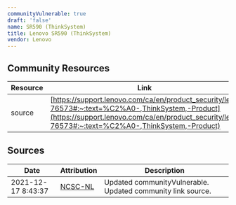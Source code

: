 ```yaml
---
communityVulnerable: true
draft: 'false'
name: SR590 (ThinkSystem)
title: Lenovo SR590 (ThinkSystem)
vendor: Lenovo
---
```



## Community Resources
| Resource | Link |
| --- | --- |
| source | [https://support.lenovo.com/ca/en/product_security/len-76573#:~:text=%C2%A0-,ThinkSystem,-Product](https://support.lenovo.com/ca/en/product_security/len-76573#:~:text=%C2%A0-,ThinkSystem,-Product) |


## Sources
| Date | Attribution | Description |
| --- | --- | --- |
| 2021-12-17 8:43:37 | [NCSC-NL](https://github.com/NCSC-NL/log4shell/blob/main/software/README.md) | Updated communityVulnerable. Updated community link source.  |
